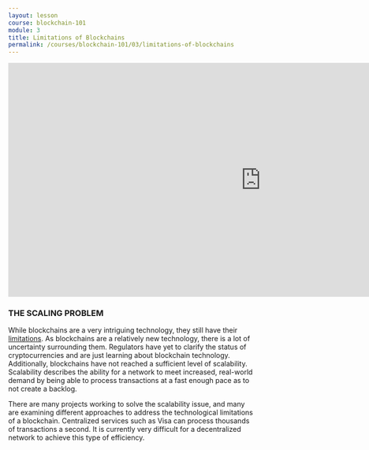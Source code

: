```yaml
---
layout: lesson
course: blockchain-101
module: 3
title: Limitations of Blockchains
permalink: /courses/blockchain-101/03/limitations-of-blockchains
---
```


<iframe src="https://www.youtube.com/embed/hBGXsqiWdvw?rel=0" width="1024" height="475" frameborder="0" allowfullscreen="allowfullscreen"></iframe>


<h3>THE SCALING PROBLEM</h3>

<span style="font-weight: 400;">While blockchains are a very intriguing technology, they still have their <a href="/faq/limitations-of-blockchains/" target="_blank">limitations</a>. As blockchains are a relatively new technology, there is a lot of uncertainty surrounding them. Regulators have yet to clarify the status of cryptocurrencies and are just learning about blockchain technology. Additionally, blockchains have not reached a sufficient level of scalability. Scalability describes the ability for a network to meet increased, real-world demand by being able to process transactions at a fast enough pace as to not create a backlog. </span>

<span style="font-weight: 400;">There are many projects working to solve the scalability issue, and many are examining different approaches to address the technological limitations of a blockchain. Centralized services such as Visa can process thousands of transactions a second. It is currently very difficult for a decentralized network to achieve this type of efficiency.</span>

